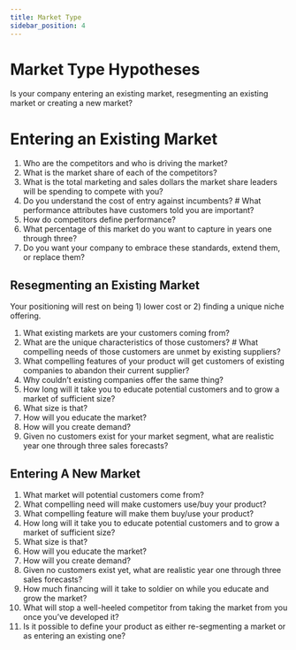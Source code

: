 ```yaml
---
title: Market Type
sidebar_position: 4
---
```


# Market Type Hypotheses

Is your company entering an existing market, resegmenting an existing market or
creating a new market?

# Entering an Existing Market

1. Who are the competitors and who is driving the market?
1. What is the market share of each of the competitors?
1. What is the total marketing and sales dollars the market share leaders will
   be spending to compete with you?
1. Do you understand the cost of entry against incumbents? # What performance
   attributes have customers told you are important?
1. How do competitors define performance?
1. What percentage of this market do you want to capture in years one through
   three?
1. Do you want your company to embrace these standards, extend them, or replace
   them?

## Resegmenting an Existing Market

Your positioning will rest on being 1) lower cost or 2) finding a unique niche
offering.

1. What existing markets are your customers coming from?
1. What are the unique characteristics of those customers? # What compelling
   needs of those customers are unmet by existing suppliers?
1. What compelling features of your product will get customers of existing
   companies to abandon their current supplier?
1. Why couldn’t existing companies offer the same thing?
1. How long will it take you to educate potential customers and to grow a market
   of sufficient size?
1. What size is that?
1. How will you educate the market?
1. How will you create demand?
1. Given no customers exist for your market segment, what are realistic year one
   through three sales forecasts?

## Entering A New Market

1. What market will potential customers come from?
1. What compelling need will make customers use/buy your product?
1. What compelling feature will make them buy/use your product?
1. How long will it take you to educate potential customers and to grow a market
   of sufficient size?
1. What size is that?
1. How will you educate the market?
1. How will you create demand?
1. Given no customers exist yet, what are realistic year one through three sales
   forecasts?
1. How much financing will it take to soldier on while you educate and grow the
   market?
1. What will stop a well-heeled competitor from taking the market from you once
   you’ve developed it?
1. Is it possible to define your product as either re-segmenting a market or as
   entering an existing one?
